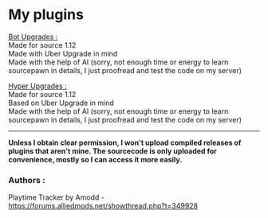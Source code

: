 # My plugins
<ins>Bot Upgrades :</ins> \
Made for source 1.12 \
Made with Uber Upgrade in mind \
Made with the help of AI (sorry, not enough time or energy to learn sourcepawn in details, I just proofread and test the code on my server)

<ins>Hyper Upgrades :</ins> \
Made for source 1.12 \
Based on Uber Upgrade in mind \
Made with the help of AI (sorry, not enough time or energy to learn sourcepawn in details, I just proofread and test the code on my server)


---



__Unless I obtain clear permission, I won't upload compiled releases of plugins that aren't mine. The sourcecode is only uploaded for convenience, mostly so I can access it more easily.__
### Authors :
Playtime Tracker by Amodd - https://forums.alliedmods.net/showthread.php?t=349928
